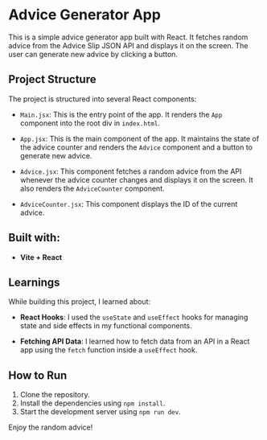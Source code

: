 # Advice Generator App

This is a simple advice generator app built with React. It fetches random advice from the Advice Slip JSON API and displays it on the screen. The user can generate new advice by clicking a button.

## Project Structure

The project is structured into several React components:

- `Main.jsx`: This is the entry point of the app. It renders the `App` component into the root div in `index.html`.

- `App.jsx`: This is the main component of the app. It maintains the state of the advice counter and renders the `Advice` component and a button to generate new advice.

- `Advice.jsx`: This component fetches a random advice from the API whenever the advice counter changes and displays it on the screen. It also renders the `AdviceCounter` component.

- `AdviceCounter.jsx`: This component displays the ID of the current advice.

## Built with:

- **Vite + React**

## Learnings

While building this project, I learned about:

- **React Hooks**: I used the `useState` and `useEffect` hooks for managing state and side effects in my functional components.

- **Fetching API Data**: I learned how to fetch data from an API in a React app using the `fetch` function inside a `useEffect` hook.

## How to Run

1. Clone the repository.
2. Install the dependencies using `npm install`.
3. Start the development server using `npm run dev`.

Enjoy the random advice!
